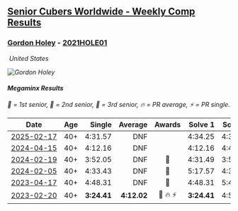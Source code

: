 <style>table {white-space: nowrap;}</style>
<link rel="stylesheet" type="text/css" href="/scw-comp/css/flags.css" />

## [Senior Cubers Worldwide - Weekly Comp Results](/scw-comp/results/)
### [Gordon Holey](README.md) - [2021HOLE01](https://www.worldcubeassociation.org/persons/2021HOLE01?event=minx)

<i class="flag flag-US" />&nbsp;United States

![Gordon Holey](1642020105.jpg)

#### Megaminx Results

<span style="white-space: nowrap;">🥇 = 1st senior</span>, <span style="white-space: nowrap;">🥈 = 2nd senior</span>, <span style="white-space: nowrap;">🥉 = 3rd senior</span>, <span style="white-space: nowrap;">🔥 = PR average</span>, <span style="white-space: nowrap;">⚡ = PR single</span>.

| Date | Age | Single | Average | Awards | Solve 1 | Solve 2 | Solve 3 | Solve 4 | Solve 5 | Video |
| :--: | :--: | --: | --: | :--: | --: | --: | --: | --: | --: | :-- |
| [2025-02-17](../../results/2025-02-17/minx.md) | 40+ | 4:31.57 | DNF |  | 4:34.25 | 4:31.57 | DNS | DNS | DNS | [Desktop](https://www.facebook.com/766997877/videos/664314516027506) / [Mobile](https://m.facebook.com/766997877/videos/664314516027506) |
| [2024-04-15](../../results/2024-04-15/minx.md) | 40+ | 4:12.16 | DNF |  | 4:12.16 | 4:43.84 | DNS | DNS | DNS | [Desktop](https://www.facebook.com/766997877/videos/966163828282935) / [Mobile](https://m.facebook.com/766997877/videos/966163828282935) |
| [2024-02-19](../../results/2024-02-19/minx.md) | 40+ | 3:52.05 | DNF | 🥉 | 4:31.49 | 3:52.05 | DNS | DNS | DNS | [Desktop](https://www.facebook.com/766997877/videos/363773963230174) / [Mobile](https://m.facebook.com/766997877/videos/363773963230174) |
| [2024-02-05](../../results/2024-02-05/minx.md) | 40+ | 4:33.43 | DNF | 🥉 | 5:17.57 | 4:33.43 | DNS | DNS | DNS | [Desktop](https://www.facebook.com/766997877/videos/407683625078255) / [Mobile](https://m.facebook.com/766997877/videos/407683625078255) |
| [2023-04-17](../../results/2023-04-17/minx.md) | 40+ | 4:48.31 | DNF | 🥇 | 4:48.31 | 5:40.95 | DNS | DNS | DNS | [Desktop](https://www.facebook.com/766997877/videos/271104708590237) / [Mobile](https://m.facebook.com/766997877/videos/271104708590237) |
| [2023-02-20](../../results/2023-02-20/minx.md) | 40+ | **3:24.41** | **4:12.02** | 🥇 🔥 ⚡ | **3:24.41** | 4:55.16 | 4:16.48 | DNS | DNS | [Desktop](https://www.facebook.com/events/569225115154363/permalink/574125621330979) / [Mobile](https://m.facebook.com/events/569225115154363?view=permalink&id=574125621330979) |


<!-- Global site tag (gtag.js) - Google Analytics -->
<script async src="https://www.googletagmanager.com/gtag/js?id=UA-86348435-3"></script>
<script>window.dataLayer = window.dataLayer || []; function gtag() {dataLayer.push(arguments);} gtag('js', new Date()); gtag('config', 'UA-86348435-3');</script>
